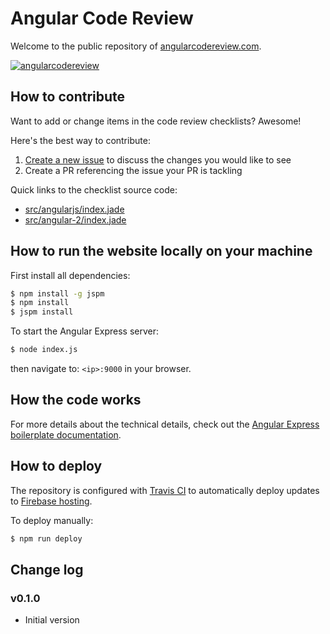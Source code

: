 # Angular Code Review

Welcome to the public repository of [angularcodereview.com](http://angularcodereview.com/).

[![angularcodereview](https://cloud.githubusercontent.com/assets/1859381/15802364/7cc7a72a-2aaf-11e6-9d93-ba3fcfb94292.png)](http://angularcodereview.com/)

## How to contribute

Want to add or change items in the code review checklists? Awesome!

Here's the best way to contribute:

1. [Create a new issue](https://github.com/jvandemo/angularcodereview-com/issues/new) to discuss the changes you would like to see
2. Create a PR referencing the issue your PR is tackling

Quick links to the checklist source code:
- [src/angularjs/index.jade](src/angularjs/index.jade)
- [src/angular-2/index.jade](src/angular-2/index.jade)

## How to run the website locally on your machine

First install all dependencies:

```bash
$ npm install -g jspm
$ npm install
$ jspm install
```

To start the Angular Express server:

```bash
$ node index.js
```

then navigate to: `<ip>:9000` in your browser.

## How the code works

For more details about the technical details, check out the [Angular Express boilerplate documentation](https://github.com/ngx-boilerplates/default).

## How to deploy

The repository is configured with [Travis CI](https://travis-ci.org) to automatically deploy updates to [Firebase hosting](https://www.firebase.com).

To deploy manually:

```bash
$ npm run deploy
```

## Change log

### v0.1.0

- Initial version
